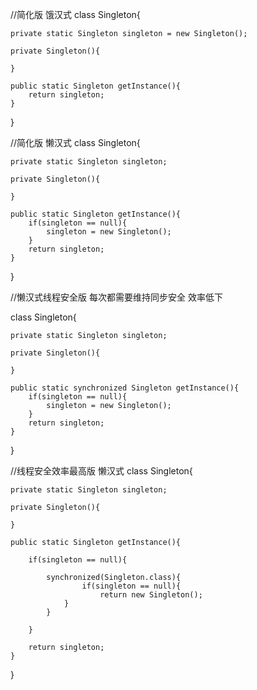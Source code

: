 
//简化版 饿汉式
class Singleton{

    private static Singleton singleton = new Singleton();

    private Singleton(){

    }

    public static Singleton getInstance(){
        return singleton;
    }

}


//简化版 懒汉式
class Singleton{

    private static Singleton singleton;

    private Singleton(){

    }

    public static Singleton getInstance(){
        if(singleton == null){
            singleton = new Singleton();
        }
        return singleton;
    }

}

//懒汉式线程安全版  每次都需要维持同步安全 效率低下

class Singleton{

    private static Singleton singleton;

    private Singleton(){

    }

    public static synchronized Singleton getInstance(){
        if(singleton == null){
            singleton = new Singleton();
        }
        return singleton;
    }

}


//线程安全效率最高版 懒汉式
class Singleton{

    private static Singleton singleton;

    private Singleton(){

    }

    public static Singleton getInstance(){

        if(singleton == null){

            synchronized(Singleton.class){
                    if(singleton == null){
                        return new Singleton();
                }
            }
            
        }

        return singleton;
    }

}


